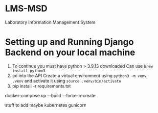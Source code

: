 # LMS-MSD
Laboratory Information Management System 


# Setting up and Running Django Backend on your local machine

1. To continue you must have python > 3.9.13 downloaded Can use `brew install python3`
2. cd into the API Create a virtual environment using `python3 -m venv .venv` and activate it using `source .venv/bin/activate`
3. pip install -r requirements.txt

docker-compose up --build --force-recreate


stuff to add maybe
kubernetes
gunicorn
